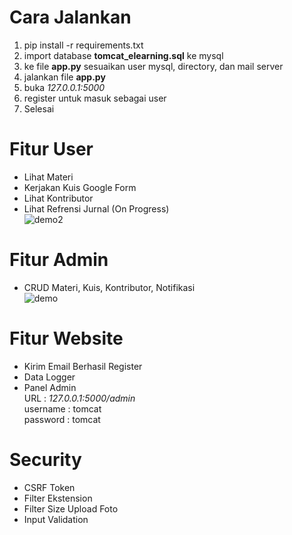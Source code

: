 # Cara Jalankan
1. pip install -r requirements.txt
2. import database **tomcat_elearning.sql** ke mysql
3. ke file **app.py** sesuaikan user mysql, directory, dan mail server
4. jalankan file **app.py**
5. buka *127.0.0.1:5000*
6. register untuk masuk sebagai user
7. Selesai

# Fitur User
- Lihat Materi
- Kerjakan Kuis Google Form
- Lihat Kontributor
- Lihat Refrensi Jurnal (On Progress)
<br> ![demo2](https://user-images.githubusercontent.com/67460437/96371103-538f6e80-118a-11eb-933e-8ecab4cd58a7.gif)

# Fitur Admin
- CRUD Materi, Kuis, Kontributor, Notifikasi
<br> ![demo](https://user-images.githubusercontent.com/67460437/96370280-7bc99e00-1187-11eb-9d0f-0db15f384687.gif)

# Fitur Website
- Kirim Email Berhasil Register
- Data Logger
- Panel Admin 
<br> URL : *127.0.0.1:5000/admin* <br> username : tomcat <br> password : tomcat

# Security
- CSRF Token
- Filter Ekstension
- Filter Size Upload Foto
- Input Validation

